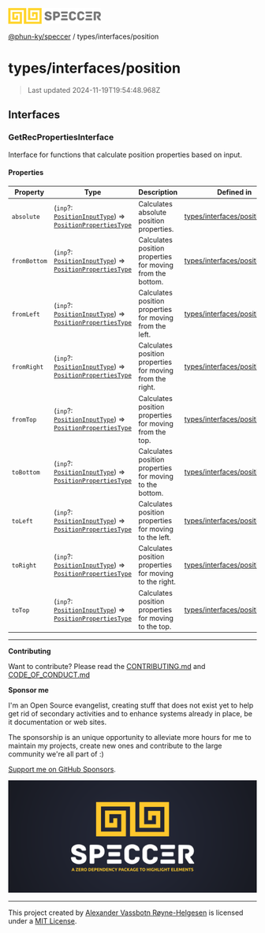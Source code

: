 <div>
  <img alt="SPECCER logo" src="https://raw.githubusercontent.com/phun-ky/speccer/main/public/logo-speccer-horizontal-colored-package.svg?raw=true" style="max-height:32px;" />
</div>

[@phun-ky/speccer](../../README.md) / types/interfaces/position

# types/interfaces/position

> Last updated 2024-11-19T19:54:48.968Z

## Interfaces

### GetRecPropertiesInterface

Interface for functions that calculate position properties based on input.

#### Properties

| Property     | Type                                                                                                                                   | Description                                                | Defined in                                                                                                           |
| ------------ | -------------------------------------------------------------------------------------------------------------------------------------- | ---------------------------------------------------------- | -------------------------------------------------------------------------------------------------------------------- |
| `absolute`   | (`inp`?: [`PositionInputType`](../position.md#positioninputtype)) => [`PositionPropertiesType`](../position.md#positionpropertiestype) | Calculates absolute position properties.                   | [types/interfaces/position.ts:16](https://github.com/phun-ky/speccer/blob/main/src/types/interfaces/position.ts#L16) |
| `fromBottom` | (`inp`?: [`PositionInputType`](../position.md#positioninputtype)) => [`PositionPropertiesType`](../position.md#positionpropertiestype) | Calculates position properties for moving from the bottom. | [types/interfaces/position.ts:48](https://github.com/phun-ky/speccer/blob/main/src/types/interfaces/position.ts#L48) |
| `fromLeft`   | (`inp`?: [`PositionInputType`](../position.md#positioninputtype)) => [`PositionPropertiesType`](../position.md#positionpropertiestype) | Calculates position properties for moving from the left.   | [types/interfaces/position.ts:64](https://github.com/phun-ky/speccer/blob/main/src/types/interfaces/position.ts#L64) |
| `fromRight`  | (`inp`?: [`PositionInputType`](../position.md#positioninputtype)) => [`PositionPropertiesType`](../position.md#positionpropertiestype) | Calculates position properties for moving from the right.  | [types/interfaces/position.ts:80](https://github.com/phun-ky/speccer/blob/main/src/types/interfaces/position.ts#L80) |
| `fromTop`    | (`inp`?: [`PositionInputType`](../position.md#positioninputtype)) => [`PositionPropertiesType`](../position.md#positionpropertiestype) | Calculates position properties for moving from the top.    | [types/interfaces/position.ts:32](https://github.com/phun-ky/speccer/blob/main/src/types/interfaces/position.ts#L32) |
| `toBottom`   | (`inp`?: [`PositionInputType`](../position.md#positioninputtype)) => [`PositionPropertiesType`](../position.md#positionpropertiestype) | Calculates position properties for moving to the bottom.   | [types/interfaces/position.ts:40](https://github.com/phun-ky/speccer/blob/main/src/types/interfaces/position.ts#L40) |
| `toLeft`     | (`inp`?: [`PositionInputType`](../position.md#positioninputtype)) => [`PositionPropertiesType`](../position.md#positionpropertiestype) | Calculates position properties for moving to the left.     | [types/interfaces/position.ts:56](https://github.com/phun-ky/speccer/blob/main/src/types/interfaces/position.ts#L56) |
| `toRight`    | (`inp`?: [`PositionInputType`](../position.md#positioninputtype)) => [`PositionPropertiesType`](../position.md#positionpropertiestype) | Calculates position properties for moving to the right.    | [types/interfaces/position.ts:72](https://github.com/phun-ky/speccer/blob/main/src/types/interfaces/position.ts#L72) |
| `toTop`      | (`inp`?: [`PositionInputType`](../position.md#positioninputtype)) => [`PositionPropertiesType`](../position.md#positionpropertiestype) | Calculates position properties for moving to the top.      | [types/interfaces/position.ts:24](https://github.com/phun-ky/speccer/blob/main/src/types/interfaces/position.ts#L24) |

---

**Contributing**

Want to contribute? Please read the [CONTRIBUTING.md](https://github.com/phun-ky/speccer/blob/main/CONTRIBUTING.md) and [CODE_OF_CONDUCT.md](https://github.com/phun-ky/speccer/blob/main/CODE_OF_CONDUCT.md)

**Sponsor me**

I'm an Open Source evangelist, creating stuff that does not exist yet to help get rid of secondary activities and to enhance systems already in place, be it documentation or web sites.

The sponsorship is an unique opportunity to alleviate more hours for me to maintain my projects, create new ones and contribute to the large community we're all part of :)

[Support me on GitHub Sponsors](https://github.com/sponsors/phun-ky).

![Speccer banner, with logo and slogan: A zero dependency package to annotate or highlight elements](https://github.com/phun-ky/speccer/blob/main/public/speccer-banner.png?raw=true)

---

This project created by [Alexander Vassbotn Røyne-Helgesen](http://phun-ky.net) is licensed under a [MIT License](https://choosealicense.com/licenses/mit/).
